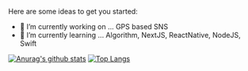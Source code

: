 Here are some ideas to get you started:

- 🔭 I’m currently working on ... GPS based SNS
- 🌱 I’m currently learning ... Algorithm, NextJS, ReactNative, NodeJS, Swift

[![Anurag's github stats](https://github-readme-stats.vercel.app/api?username=woodi97)](https://github.com/anuraghazra/github-readme-stats)
[![Top Langs](https://github-readme-stats.vercel.app/api/top-langs/?username=woodi97&layout=compact)](https://github.com/anuraghazra/github-readme-stats)
